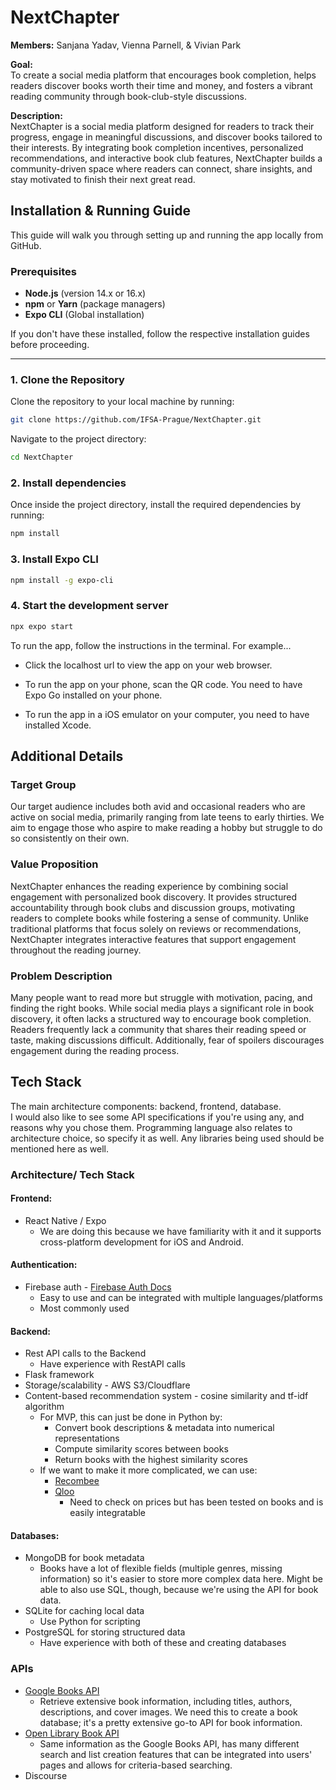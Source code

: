 # NextChapter

**Members:** Sanjana Yadav, Vienna Parnell, & Vivian Park  

**Goal:**  
To create a social media platform that encourages book completion, helps readers discover books worth their time and money, and fosters a vibrant reading community through book-club-style discussions.

**Description:**  
NextChapter is a social media platform designed for readers to track their progress, engage in meaningful discussions, and discover books tailored to their interests. By integrating book completion incentives, personalized recommendations, and interactive book club features, NextChapter builds a community-driven space where readers can connect, share insights, and stay motivated to finish their next great read.

## Installation & Running Guide

This guide will walk you through setting up and running the app locally from GitHub.

### Prerequisites

- **Node.js** (version 14.x or 16.x)
- **npm** or **Yarn** (package managers)
- **Expo CLI** (Global installation)

If you don't have these installed, follow the respective installation guides before proceeding.

---

### 1. Clone the Repository

Clone the repository to your local machine by running:

```bash
git clone https://github.com/IFSA-Prague/NextChapter.git
```

Navigate to the project directory:
```bash
cd NextChapter
```

### 2. Install dependencies

Once inside the project directory, install the required dependencies by running:

```bash
npm install
```

### 3. Install Expo CLI

```bash
npm install -g expo-cli
```

### 4. Start the development server

```bash
npx expo start
```

To run the app, follow the instructions in the terminal. For example...

- Click the localhost url to view the app on your web browser.

- To run the app on your phone, scan the QR code. You need to have Expo Go installed on your phone.

- To run the app in a iOS emulator on your computer, you need to have installed Xcode.

## Additional Details 

### Target Group
Our target audience includes both avid and occasional readers who are active on social media, primarily ranging from late teens to early thirties. We aim to engage those who aspire to make reading a hobby but struggle to do so consistently on their own.

### Value Proposition
NextChapter enhances the reading experience by combining social engagement with personalized book discovery. It provides structured accountability through book clubs and discussion groups, motivating readers to complete books while fostering a sense of community. Unlike traditional platforms that focus solely on reviews or recommendations, NextChapter integrates interactive features that support engagement throughout the reading journey.

### Problem Description
Many people want to read more but struggle with motivation, pacing, and finding the right books. While social media plays a significant role in book discovery, it often lacks a structured way to encourage book completion. Readers frequently lack a community that shares their reading speed or taste, making discussions difficult. Additionally, fear of spoilers discourages engagement during the reading process.

## Tech Stack

The main architecture components: backend, frontend, database.  
I would also like to see some API specifications if you're using any, and reasons why you chose them. Programming language also relates to architecture choice, so specify it as well. Any libraries being used should be mentioned here as well.

### Architecture/ Tech Stack

#### Frontend: 
* React Native / Expo  
  * We are doing this because we have familiarity with it and it supports cross-platform development for iOS and Android.

#### Authentication:
* Firebase auth - [Firebase Auth Docs](https://firebase.google.com/docs/auth)  
  * Easy to use and can be integrated with multiple languages/platforms  
  * Most commonly used

#### Backend:
* Rest API calls to the Backend  
  * Have experience with RestAPI calls  
* Flask framework  
* Storage/scalability - AWS S3/Cloudflare  
* Content-based recommendation system - cosine similarity and tf-idf algorithm  
  * For MVP, this can just be done in Python by:  
    * Convert book descriptions & metadata into numerical representations  
    * Compute similarity scores between books  
    * Return books with the highest similarity scores  
  * If we want to make it more complicated, we can use:  
    * [Recombee](https://www.recombee.com/?utm_source=chatgpt.com)  
    * [Qloo](https://www.qloo.com/products/api)  
      * Need to check on prices but has been tested on books and is easily integratable

#### Databases:
* MongoDB for book metadata  
  * Books have a lot of flexible fields (multiple genres, missing information) so it's easier to store more complex data here. Might be able to also use SQL, though, because we're using the API for book data.  
* SQLite for caching local data  
  * Use Python for scripting  
* PostgreSQL for storing structured data  
  * Have experience with both of these and creating databases

### APIs

* [Google Books API](https://developers.google.com/books)  
  * Retrieve extensive book information, including titles, authors, descriptions, and cover images. We need this to create a book database; it's a pretty extensive go-to API for book information.
* [Open Library Book API](https://openlibrary.org/developers/api)  
  * Same information as the Google Books API, has many different search and list creation features that can be integrated into users' pages and allows for criteria-based searching.
* Discourse
